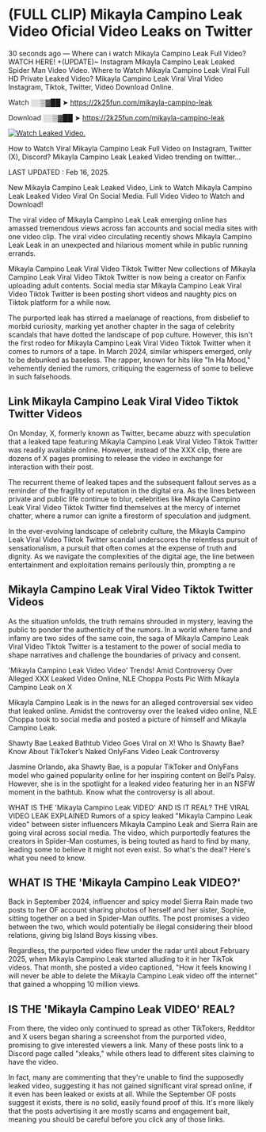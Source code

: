 # (FULL CLIP) Mikayla Campino Leak Video Oficial Video Leaks on Twitter

30 seconds ago — Where can i watch Mikayla Campino Leak Full Video? WATCH HERE! +(UPDATE)~ Instagram Mikayla Campino Leak Leaked Spider Man Video Video. Where to Watch Mikayla Campino Leak Viral Full HD Private Leaked Video? Mikayla Campino Leak Viral Viral Video Instagram, Tiktok, Twitter, Video Download Online.

Watch ░░▒▓██ ➤ https://2k25fun.com/mikayla-campino-leak

Download ░░▒▓██ ➤ https://2k25fun.com/mikayla-campino-leak

[![Watch Leaked Video.](https://miro.medium.com/v2/resize:fit:828/format:webp/1*cilzJN44JGOrTw9NJCrNHA.gif "Watch Leaked Video")](https://2k25fun.com/mikayla-campino-leak)

How to Watch Viral Mikayla Campino Leak Full Video on Instagram, Twitter (X), Discord? Mikayla Campino Leak Leaked Video trending on twitter...

LAST UPDATED : Feb 16, 2025.

New Mikayla Campino Leak Leaked Video, Link to Watch Mikayla Campino Leak Leaked Video Viral On Social Media. Full Video Video to Watch and Download!

The viral video of Mikayla Campino Leak Leak emerging online has amassed tremendous views across fan accounts and social media sites with one video clip. The viral video circulating recently shows Mikayla Campino Leak Leak in an unexpected and hilarious moment while in public running errands.

Mikayla Campino Leak Viral Video Tiktok Twitter New collections of Mikayla Campino Leak Viral Video Tiktok Twitter is now being a creator on Fanfix uploading adult contents. Social media star Mikayla Campino Leak Viral Video Tiktok Twitter is been posting short videos and naughty pics on Tiktok platform for a while now.

The purported leak has stirred a maelanage of reactions, from disbelief to morbid curiosity, marking yet another chapter in the saga of celebrity scandals that have dotted the landscape of pop culture. However, this isn't the first rodeo for Mikayla Campino Leak Viral Video Tiktok Twitter when it comes to rumors of a tape. In March 2024, similar whispers emerged, only to be debunked as baseless. The rapper, known for hits like "In Ha Mood," vehemently denied the rumors, critiquing the eagerness of some to believe in such falsehoods.

## Link Mikayla Campino Leak Viral Video Tiktok Twitter Videos

On Monday, X, formerly known as Twitter, became abuzz with speculation that a leaked tape featuring Mikayla Campino Leak Viral Video Tiktok Twitter was readily available online. However, instead of the XXX clip, there are dozens of X pages promising to release the video in exchange for interaction with their post.

The recurrent theme of leaked tapes and the subsequent fallout serves as a reminder of the fragility of reputation in the digital era. As the lines between private and public life continue to blur, celebrities like Mikayla Campino Leak Viral Video Tiktok Twitter find themselves at the mercy of internet chatter, where a rumor can ignite a firestorm of speculation and judgment.

In the ever-evolving landscape of celebrity culture, the Mikayla Campino Leak Viral Video Tiktok Twitter scandal underscores the relentless pursuit of sensationalism, a pursuit that often comes at the expense of truth and dignity. As we navigate the complexities of the digital age, the line between entertainment and exploitation remains perilously thin, prompting a re

##  Mikayla Campino Leak Viral Video Tiktok Twitter Videos

As the situation unfolds, the truth remains shrouded in mystery, leaving the public to ponder the authenticity of the rumors. In a world where fame and infamy are two sides of the same coin, the saga of Mikayla Campino Leak Viral Video Tiktok Twitter is a testament to the power of social media to shape narratives and challenge the boundaries of privacy and consent.

'Mikayla Campino Leak Video Video' Trends! Amid Controversy Over Alleged XXX Leaked Video Online, NLE Choppa Posts Pic With Mikayla Campino Leak on X

Mikayla Campino Leak is in the news for an alleged controversial sex video that leaked online. Amidst the controversy over the leaked video online, NLE Choppa took to social media and posted a picture of himself and Mikayla Campino Leak.

Shawty Bae Leaked Bathtub Video Goes Viral on X! Who Is Shawty Bae? Know About TikToker’s Naked OnlyFans Video Leak Controversy

Jasmine Orlando, aka Shawty Bae, is a popular TikToker and OnlyFans model who gained popularity online for her inspiring content on Bell’s Palsy. However, she is in the spotlight for a leaked video featuring her in an NSFW moment in the bathtub. Know what the controversy is all about.

WHAT IS THE 'Mikayla Campino Leak VIDEO' AND IS IT REAL? THE VIRAL VIDEO LEAK EXPLAINED Rumors of a spicy leaked "Mikayla Campino Leak video" between sister influencers Mikayla Campino Leak and Sierra Rain are going viral across social media. The video, which purportedly features the creators in Spider-Man costumes, is being touted as hard to find by many, leading some to believe it might not even exist. So what's the deal? Here's what you need to know.

## WHAT IS THE 'Mikayla Campino Leak VIDEO?'

Back in September 2024, influencer and spicy model Sierra Rain made two posts to her OF account sharing photos of herself and her sister, Sophie, sitting together on a bed in Spider-Man outfits. The post promises a video between the two, which would potentially be illegal considering their blood relations, giving big Island Boys kissing vibes.

Regardless, the purported video flew under the radar until about February 2025, when Mikayla Campino Leak started alluding to it in her TikTok videos. That month, she posted a video captioned, "How it feels knowing I will never be able to delete the Mikayla Campino Leak video off the internet" that gained a whopping 10 million views.

## IS THE 'Mikayla Campino Leak VIDEO' REAL?

From there, the video only continued to spread as other TikTokers, Redditor and X users began sharing a screenshot from the purported video, promising to give interested viewers a link. Many of these posts link to a Discord page called "xleaks," while others lead to different sites claiming to have the video.

In fact, many are commenting that they're unable to find the supposedly leaked video, suggesting it has not gained significant viral spread online, if it even has been leaked or exists at all. While the September OF posts suggest it exists, there is no solid, easily found proof of this. It's more likely that the posts advertising it are mostly scams and engagement bait, meaning you should be careful before you click any of those links.